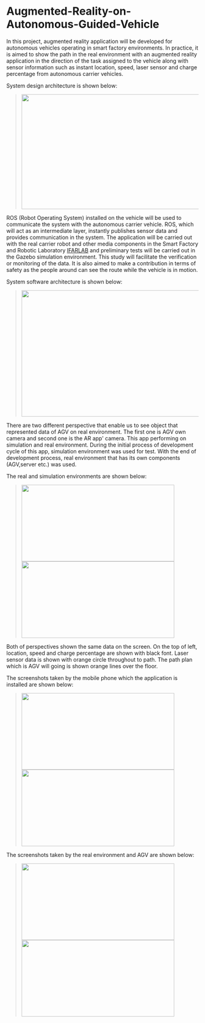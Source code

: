 # Augmented-Reality-on-Autonomous-Guided-Vehicle
In this project, augmented reality application will be developed for autonomous vehicles operating in smart factory environments. In practice, it is aimed to show the path in the real environment with an augmented reality application in the direction of the task assigned to the vehicle along with sensor information such as instant location, speed, laser sensor and charge percentage from autonomous carrier vehicles.

System design architecture is shown below:
> <img src="https://github.com/zekeriyyaa/Augmented-Reality-on-Autonomous-Guided-Vehicle/blob/master/images/systemArchitecture.PNG" width="675px" height="300px"/>

ROS (Robot Operating System) installed on the vehicle will be used to communicate the system with the autonomous carrier vehicle. ROS, which will act as an intermediate layer, instantly publishes sensor data and provides communication in the system. The application will be carried out with the real carrier robot and other media components in the Smart Factory and Robotic Laboratory [IFARLAB](https://ifarlab.ogu.edu.tr) and preliminary tests will be carried out in the Gazebo simulation environment. This study will facilitate the verification or monitoring of the data. It is also aimed to make a contribution in terms of safety as the people around can see the route while the vehicle is in motion.

System software architecture is shown below:
> <img src="https://github.com/zekeriyyaa/Augmented-Reality-on-Autonomous-Guided-Vehicle/blob/master/images/softwareArchitecture.PNG" width="630px" height="330px"/>
 
There are two different perspective that enable us to see object that represented data of AGV on real environment. The first one is AGV own camera and second one is the AR app' camera. This app performing on simulation and real environment. During the initial process of development cycle of this app, simulation environment was used for test. With the end of development process, real environment that has its own components (AGV,server etc.) was used.

The real and simulation environments are shown below: 
> <img src="https://github.com/zekeriyyaa/Augmented-Reality-on-Autonomous-Guided-Vehicle/blob/master/images/realEnvironment.png" width="400px" height="200px"/>
> <img src="https://github.com/zekeriyyaa/Augmented-Reality-on-Autonomous-Guided-Vehicle/blob/master/images/simulationEnvironment.png" width="400px" height=200px"/>
 
Both of perspectives shown the same data on the screen. On the top of left, location, speed and charge percentage are shown with black font. Laser sensor data is shown with orange circle throughout to path. The path plan which is AGV will going is shown orange lines over the floor.

The screenshots taken by the mobile phone which the application is installed are shown below:
> <img src="https://github.com/zekeriyyaa/Augmented-Reality-on-Autonomous-Guided-Vehicle/blob/master/images/AppCameraSimulationPerspective.jpg" width="400px" height="200px"/>
> <img src="https://github.com/zekeriyyaa/Augmented-Reality-on-Autonomous-Guided-Vehicle/blob/master/images/ARCameraSimulationPerspective.png" width="400px" height=200px"/>
 
The screenshots taken by the real environment and AGV are shown below:
> <img src="https://github.com/zekeriyyaa/Augmented-Reality-on-Autonomous-Guided-Vehicle/blob/master/images/ARCameraPerspective.png" width="400px" height="200px"/>
> <img src="https://github.com/zekeriyyaa/Augmented-Reality-on-Autonomous-Guided-Vehicle/blob/master/images/AGVCameraPerspective.png" width="400px" height=200px"/>
 
 
